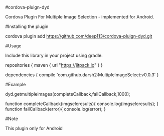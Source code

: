 #cordova-pluign-dyd

Cordova Plugin For Multiple Image Selection - implemented for Android.

#Installing the plugin

cordova plugin add https://github.com/deep113/cordova-pluign-dyd.git

#Usage

Include this library in your project using gradle.

repositories {
  maven {
    url "https://jitpack.io"
  }
}

dependencies {
  compile 'com.github.darsh2:MultipleImageSelect:v0.0.3'
}




#Example

dyd.getmultipleimages(completeCallback,failCallback,1000);

function completeCallback(imgselcresults){
console.log(imgselcresults);
}
function failCallback(error){
console.log(error);
}

#Note

This plugin only for Android

		